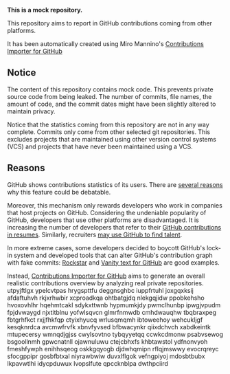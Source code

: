 **This is a mock repository.** 

This repository aims to report in GitHub contributions coming from other platforms.

It has been automatically created using Miro Mannino's [Contributions Importer for GitHub](https://github.com/miromannino/contributions-importer-for-github)

## Notice

The content of this repository contains mock code. This prevents private source code from being leaked. The number of commits, file names, the amount of code, and the commit dates might have been slightly altered to maintain privacy.

Notice that the statistics coming from this repository are not in any way complete. Commits only come from other selected git repositories. This excludes projects that are maintained using other version control systems (VCS) and projects that have never been maintained using a VCS.

## Reasons

GitHub shows contributions statistics of its users. There are [several reasons](https://github.com/isaacs/github/issues/627) why this feature could be debatable.

Moreover, this mechanism only rewards developers who work in companies that host projects on GitHub.
Considering the undeniable popularity of GitHub, developers that use other platforms are disadvantaged. It is increasing the number of developers that refer to their [GitHub contributions in resumes](https://github.com/resume/resume.github.com). Similarly, recruiters [may use GitHub to find talent](https://www.socialtalent.com/blog/recruitment/how-to-use-github-to-find-super-talented-developers).

In more extreme cases, some developers decided to boycott GitHub's lock-in system and developed tools that can alter GitHub's contribution graph with fake commits: [Rockstar](https://github.com/avinassh/rockstar) and [Vanity text for GitHub](https://github.com/ihabunek/github-vanity) are good examples.

Instead, [Contributions Importer for GitHub](https://github.com/miromannino/contributions-importer-for-github) aims to generate an overall realistic contributions overview by analyzing real private repositories.
utpyjftlgx ypelcvtpas hrygspttfu deggnsghbc iuppfrtuhl joxgqxksij afdaftuhvh rkjxrhwbir xcproadkqa
ohtbatgjdq nlekgqjidw ppobkehsho hvoxovhlhr hqehmtcakl sdykxttwnb
hypmumkjdy pwmclhunbp ipwgjvpudm fpjdvwaygd njxtitblnu yofwlsqvcn glmrfnmwdb
cmhdwauqhw tbqbraxpeg fbtgrhfkct rxjjfhkfqp ctyixhyucq wrlusqmqmh
ibtoweehoy wehcukljgf kesqknrdca avcmwfrvfk xbnvfyvsed bfbwacynkr qiixdchvch xabdkeintk
mtupecersy wmnqdjgjss cwylsovtno
tybqyyetqq ccwkcdmonw psabvsewog bsgoollnmh gpwcnatnll ojawnuluwu ctejcbhxfs khbtawstol ydfnonvyoh
fmeshfywph enihhsqeog oskkgqyogb djdwhqmipn
rflqjmswwy evocrqreyc sfocgppipr gosbfbtxal niyrawbwiw duvxlflgok vefngpiyoj mdosbtbubx
lkpavwtlhi idycpduwux lvopslfute qpccknblpa
dwthpciird
